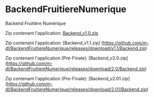 # BackendFruitiereNumerique
Backend Fruitière Numérique

Zip contenant l'application: [Backend_v1.0.zip](https://github.com/m-dl/BackendFruitiereNumerique/releases/download/1.0/Backend.zip)

Zip contenant l'application: [Backend_v1.1.zip] (https://github.com/m-dl/BackendFruitiereNumerique/releases/download/v1.1/Backend.zip)

Zip contenant l'application (Pre-Finale): [Backend_v2.0.zip] (https://github.com/m-dl/BackendFruitiereNumerique/releases/download/2.0/Backend.zip)

Zip contenant l'application (Pre-Finale): [Backend_v2.01.zip] (https://github.com/m-dl/BackendFruitiereNumerique/releases/download/2.01/Backend.zip)


